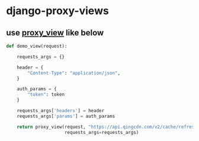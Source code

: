 # django-proxy-views

## use [proxy_view](./views.py) like below

```python
def demo_view(request):

    requests_args = {}

    header = {
        "Content-Type": "application/json",
    }

    auth_params = {
        "token": token
    }

    requests_args['headers'] = header
    requests_args['params'] = auth_params

    return proxy_view(request, "https://api.qingcdn.com/v2/cache/refresh",
                      requests_args=requests_args)
```
